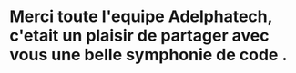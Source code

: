 # Merci toute l'equipe Adelphatech, c'etait un plaisir de partager avec vous une belle symphonie de code . 
